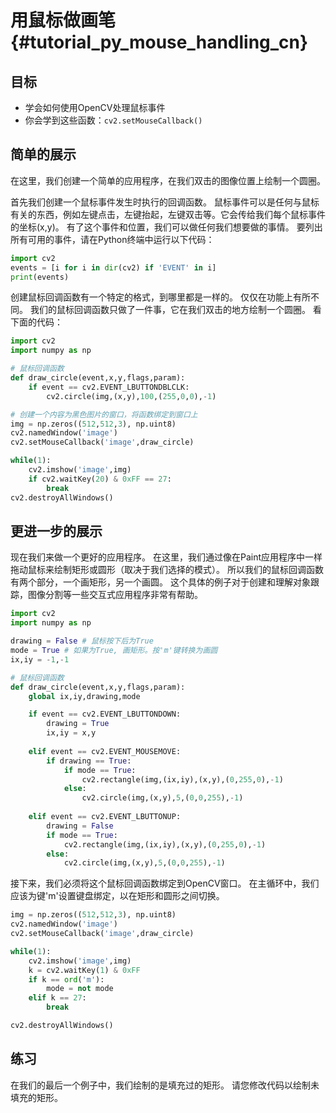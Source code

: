 # 用鼠标做画笔{#tutorial_py_mouse_handling_cn}

## 目标

- 学会如何使用OpenCV处理鼠标事件
- 你会学到这些函数：`cv2.setMouseCallback()`

## 简单的展示

在这里，我们创建一个简单的应用程序，在我们双击的图像位置上绘制一个圆圈。

首先我们创建一个鼠标事件发生时执行的回调函数。 鼠标事件可以是任何与鼠标有关的东西，例如左键点击，左键抬起，左键双击等。它会传给我们每个鼠标事件的坐标(x,y)。 有了这个事件和位置，我们可以做任何我们想要做的事情。 要列出所有可用的事件，请在Python终端中运行以下代码：

```python
import cv2
events = [i for i in dir(cv2) if 'EVENT' in i]
print(events)
```

创建鼠标回调函数有一个特定的格式，到哪里都是一样的。 仅仅在功能上有所不同。 我们的鼠标回调函数只做了一件事，它在我们双击的地方绘制一个圆圈。 看下面的代码：

```python
import cv2
import numpy as np

# 鼠标回调函数
def draw_circle(event,x,y,flags,param):
    if event == cv2.EVENT_LBUTTONDBLCLK:
        cv2.circle(img,(x,y),100,(255,0,0),-1)

# 创建一个内容为黑色图片的窗口，将函数绑定到窗口上
img = np.zeros((512,512,3), np.uint8)
cv2.namedWindow('image')
cv2.setMouseCallback('image',draw_circle)

while(1):
    cv2.imshow('image',img)
    if cv2.waitKey(20) & 0xFF == 27:
        break
cv2.destroyAllWindows()
```

## 更进一步的展示

现在我们来做一个更好的应用程序。 在这里，我们通过像在Paint应用程序中一样拖动鼠标来绘制矩形或圆形（取决于我们选择的模式）。 所以我们的鼠标回调函数有两个部分，一个画矩形，另一个画圆。 这个具体的例子对于创建和理解对象跟踪，图像分割等一些交互式应用程序非常有帮助。

```python
import cv2
import numpy as np

drawing = False # 鼠标按下后为True
mode = True # 如果为True, 画矩形。按'm'键转换为画圆
ix,iy = -1,-1

# 鼠标回调函数
def draw_circle(event,x,y,flags,param):
    global ix,iy,drawing,mode

    if event == cv2.EVENT_LBUTTONDOWN:
        drawing = True
        ix,iy = x,y
    
    elif event == cv2.EVENT_MOUSEMOVE:
        if drawing == True:
            if mode == True:
                cv2.rectangle(img,(ix,iy),(x,y),(0,255,0),-1)
            else:
                cv2.circle(img,(x,y),5,(0,0,255),-1)
    
    elif event == cv2.EVENT_LBUTTONUP:
        drawing = False
        if mode == True:
            cv2.rectangle(img,(ix,iy),(x,y),(0,255,0),-1)
        else:
            cv2.circle(img,(x,y),5,(0,0,255),-1)
```

接下来，我们必须将这个鼠标回调函数绑定到OpenCV窗口。 在主循环中，我们应该为键'm'设置键盘绑定，以在矩形和圆形之间切换。

```python
img = np.zeros((512,512,3), np.uint8)
cv2.namedWindow('image')
cv2.setMouseCallback('image',draw_circle)

while(1):
    cv2.imshow('image',img)
    k = cv2.waitKey(1) & 0xFF
    if k == ord('m'):
        mode = not mode
    elif k == 27:
        break

cv2.destroyAllWindows()
```

## 练习

在我们的最后一个例子中，我们绘制的是填充过的矩形。 请您修改代码以绘制未填充的矩形。
